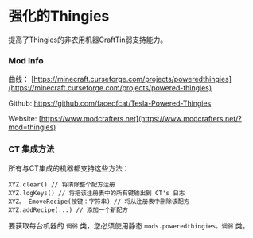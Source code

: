 # 强化的Thingies

提高了Thingies的非农用机器CraftTin弱支持能力。

### Mod Info

曲线： [https://minecraft.curseforge.com/projects/poweredthingies](https://minecraft.curseforge.com/projects/powered-thingies)

Github: <https://github.com/faceofcat/Tesla-Powered-Thingies>

Website: [https://www.modcrafters.net](https://www.modcrafters.net/?mod=thingies)

### CT 集成方法

所有与CT集成的机器都支持这些方法：

```zenscript
XYZ.clear() // 将清除整个配方注册
XYZ.logKeys() // 将把该注册表中的所有键输出到 CT's 日志
XYZ。 EmoveRecipe(按键：字符串) // 将从注册表中删除该配方
XYZ.addRecipe(...) // 添加一个新配方
```

要获取每台机器的 `调弱` 类，您必须使用静态 `mods.poweredthingies。调弱` 类。